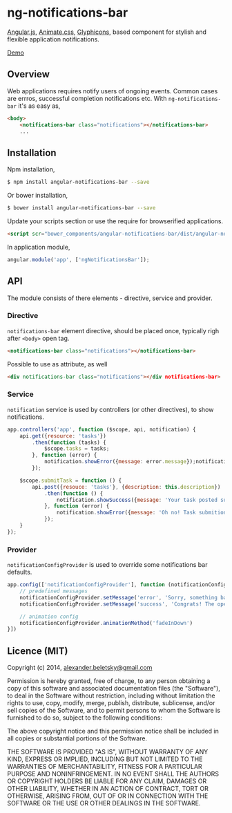 # ng-notifications-bar

[Angular.js](https://angularjs.org/), [Animate.css](http://daneden.github.io/animate.css), [Glyphicons](http://glyphicons.com/), based component for stylish and flexible application notifications.

[Demo](http://beletsky.net/ng-notifications-bar)

## Overview

Web applications requires notify users of ongoing events. Common cases are errros, successful completion notifications etc. With `ng-notifications-bar` it's as easy as,

```html
<body>
	<notifications-bar class="notifications"></notifications-bar>
	...
```

## Installation 

Npm installation,

```bash
$ npm install angular-notifications-bar --save
```

Or bower installation,

```bash
$ bower install angular-notifications-bar --save
```

Update your scripts section or use the require for browserified applications.

```html
<script scr="bower_components/angular-notifications-bar/dist/angular-notifications-bar.min.js"></script>
```

In application module,

```js
angular.module('app', ['ngNotificationsBar']);
```

## API

The module consists of there elements - directive, service and provider.

### Directive

`notifications-bar` element directive, should be placed once, typically righ after `<body>` open tag.

```html
<notifications-bar class="notifications"></notifications-bar>
```

Possible to use as attribute, as well

```html
<div notifications-bar class="notifications"></div notifications-bar>
```

### Service

`notification` service is used by controllers (or other directives), to show notifications.

```js
app.controllers('app', function ($scope, api, notification) {
	api.get({resource: 'tasks'})
		.then(function (tasks) {
			$scope.tasks = tasks;
		}, function (error) {
			notification.showError({message: error.message});notification
		});

	$scope.submitTask = function () {
		api.post({resouce: 'tasks'}, {description: this.description})
			.then(function () {
				notification.showSuccess({message: 'Your task posted successfully'});
			}, function (error) {
				notification.showError({message: 'Oh no! Task submition failed, please try again.'});
			});
	}
});
```

### Provider

`notificationConfigProvider` is used to override some notifications bar defaults.

```js
app.config(['notificationConfigProvider'], function (notificationConfigProvider) {
	// predefined messages
	notificationConfigProvider.setMessage('error', 'Sorry, something bad just happend. Please try it again.');
	notificationConfigProvider.setMessage('success', 'Congrats! The operation completed successully.');

	// animation config
	notificationConfigProvider.animationMethod('fadeInDown')
}])
```

## Licence (MIT)

Copyright (c) 2014, alexander.beletsky@gmail.com

Permission is hereby granted, free of charge, to any person obtaining a copy of this software and associated documentation files (the "Software"), to deal in the Software without restriction, including without limitation the rights to use, copy, modify, merge, publish, distribute, sublicense, and/or sell copies of the Software, and to permit persons to whom the Software is furnished to do so, subject to the following conditions:

The above copyright notice and this permission notice shall be included in all copies or substantial portions of the Software.

THE SOFTWARE IS PROVIDED "AS IS", WITHOUT WARRANTY OF ANY KIND, EXPRESS OR IMPLIED, INCLUDING BUT NOT LIMITED TO THE WARRANTIES OF MERCHANTABILITY, FITNESS FOR A PARTICULAR PURPOSE AND NONINFRINGEMENT. IN NO EVENT SHALL THE AUTHORS OR COPYRIGHT HOLDERS BE LIABLE FOR ANY CLAIM, DAMAGES OR OTHER LIABILITY, WHETHER IN AN ACTION OF CONTRACT, TORT OR OTHERWISE, ARISING FROM, OUT OF OR IN CONNECTION WITH THE SOFTWARE OR THE USE OR OTHER DEALINGS IN THE SOFTWARE.
